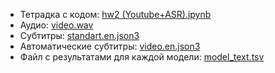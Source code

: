 -  Тетрадка с кодом:   [hw2 (Youtube+ASR).ipynb](https://github.com/kovalevaoi/hse-nlp-4Year/blob/main/hw2/hw2%20(Youtube%2BASR).ipynb)
-  Аудио:  [video.wav](https://github.com/kovalevaoi/hse-nlp-4Year/blob/main/hw2/video.wav)
-  Субтитры: [standart.en.json3](https://github.com/kovalevaoi/hse-nlp-4Year/blob/main/hw2/standart.en.json3)
-  Автоматические субтитры: [video.en.json3](https://github.com/kovalevaoi/hse-nlp-4Year/blob/main/hw2/video.en.json3)
-  Файл с результатами для каждой модели: [model_text.tsv](https://github.com/kovalevaoi/hse-nlp-4Year/blob/main/hw2/model_text.tsv)
